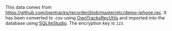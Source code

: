 This data comes from https://github.com/owntracks/recorder/blob/master/etc/demo-iphone.rec.
It has been converted to .csv using [OwnTracksRecUtils](https://github.com/Metal-666/OwnTracksRecUtils) and imported into the database using [SQLiteStudio](https://github.com/pawelsalawa/sqlitestudio).
The encryption key is `123`.
